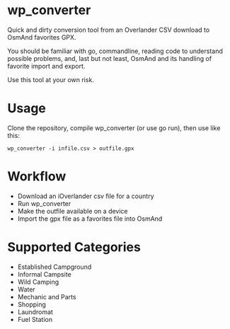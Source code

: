 # wp_converter

Quick and dirty conversion tool from an Overlander CSV download to OsmAnd favorites GPX.

You should be familiar with go, commandline, reading code to understand possible problems, and, last but not least, OsmAnd and its handling of favorite import and export.

Use this tool at your own risk.

# Usage

Clone the repository, compile wp_converter (or use go run), then use like this:

```shell
wp_converter -i infile.csv > outfile.gpx
```

# Workflow

- Download an iOverlander csv file for a country
- Run wp_converter
- Make the outfile available on a device
- Import the gpx file as a favorites file into OsmAnd

# Supported Categories

- Established Campground
- Informal Campsite
- Wild Camping
- Water
- Mechanic and Parts
- Shopping
- Laundromat
- Fuel Station
